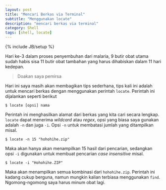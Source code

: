 ```yaml
---
layout: post
title: "Mencari Berkas via Terminal"
subtitle: "Menggunakan locate"
description: "mencari berkas via terminal"
category: Shell
tags: [shell, locate]
---
```

{% include JB/setup %}

Hari ke-3 dalam proses penyembuhan dari malaria, 9 butir obat utama sudah habis sisa 11 butir obat tambahan yang harus dihabiskan dalam 11 hari kedepan.

> Doakan saya pemirsa

Hari ini saya masih akan membagikan tips sederhana, tips kali ini adalah untuk mencari berkas dengan menggunakan perintah `locate`. Perintah ini dijalankan seperti berikut

    $ locate [opsi] nama

Perintah ini menghasilkan alamat dari berkas yang kita cari secara lengkap. `locate` dapat menerima _wildcard_ atau _regex_, opsi yang biasa saya gunakan adalah `-n` dan juga `-i`. Opsi `-n` untuk membatasi jumlah yang ditampilkan misal.

    $ locate -n 15 "hohohihe.zip"

Maka akan hanya akan menampilkan 15 hasil dari pencarian, sedangkan opsi `-i` digunakan untuk membuat pencarian _case insensitive_ misal.

    $ locate -i "Hohohihe.ZIP"

Maka akan menampilkan semua kombinasi dari `hohohihe.zip`. Perintah ini kadang cukup berguna, namun mungkin kalian terbiasa menggunakan `find`. Ngomong-ngomong saya harus minum obat lagi.